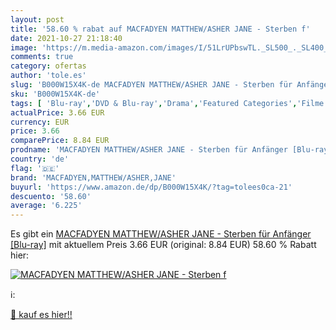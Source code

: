 ```yaml
---
layout: post
title: '58.60 % rabat auf MACFADYEN MATTHEW/ASHER JANE - Sterben f'
date: 2021-10-27 21:18:40
image: 'https://m.media-amazon.com/images/I/51LrUPbswTL._SL500_._SL400_.jpg'
comments: true
category: ofertas
author: 'tole.es'
slug: 'B000W15X4K-de MACFADYEN MATTHEW/ASHER JANE - Sterben für Anfänger [Blu-ray]'
sku: 'B000W15X4K-de'
tags: [ 'Blu-ray','DVD & Blu-ray','Drama','Featured Categories','Filme','Komödie & Unterhaltung','macfadyen,matthew/asher,jane', ]
actualPrice: 3.66 EUR
currency: EUR
price: 3.66
comparePrice: 8.84 EUR
prodname: 'MACFADYEN MATTHEW/ASHER JANE - Sterben für Anfänger [Blu-ray]'
country: 'de'
flag: '🇩🇪'
brand: 'MACFADYEN,MATTHEW/ASHER,JANE'
buyurl: 'https://www.amazon.de/dp/B000W15X4K/?tag=tolees0ca-21'
descuento: '58.60'
average: '6.225'
---
```


Es gibt ein [MACFADYEN MATTHEW/ASHER JANE - Sterben für Anfänger [Blu-ray]](https://www.amazon.de/dp/B000W15X4K/?tag=tolees0ca-21) mit aktuellem Preis 3.66 EUR (original: 8.84 EUR) 58.60 % Rabatt hier:

[![MACFADYEN MATTHEW/ASHER JANE - Sterben f](https://m.media-amazon.com/images/I/51LrUPbswTL._SL500_._SL400_.jpg)](https://www.amazon.de/dp/B000W15X4K/?tag=tolees0ca-21)

ℹ️:


[🛒 kauf es hier!!](https://www.amazon.de/dp/B000W15X4K/?tag=tolees0ca-21)
